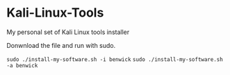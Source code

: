 # Kali-Linux-Tools
My personal set of Kali Linux tools installer

Donwnload the file and run with sudo.

`sudo ./install-my-software.sh -i benwick`
`sudo ./install-my-software.sh -a benwick`
